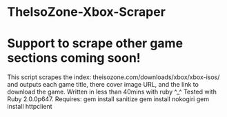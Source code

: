 # TheIsoZone-Xbox-Scraper
# Support to scrape other game sections coming soon! #
This script scrapes the index: theisozone.com/downloads/xbox/xbox-isos/ 
and outputs each game title, there cover image URL, and the link to download the game. 
Written in less than 40mins with ruby ^_^
Tested with Ruby 2.0.0p647.
Requires: 
gem install sanitize
gem install nokogiri
gem install httpclient
